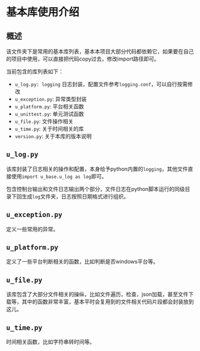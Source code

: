 # 基本库使用介绍

## 概述

该文件夹下是常用的基本库列表，基本本项目大部分代码都依赖它，如果要在自己的项目中使用，可以直接把代码copy过去，修改import路径即可。

当前包含的库列表如下：

- `u_log.py: logging` 日志封装，配置文件参考`logging.conf`，可以自行按需修改
- `u_exception.py`: 异常类型封装
- `u_platform.py`: 平台相关函数
- `u_unittest.py`: 单元测试函数
- `u_file.py`: 文件操作相关
- `u_time.py`: 关于时间相关的库
- `version.py`: 关于本库的版本说明

## `u_log.py`

该库封装了日志相关的操作和配置，本身给予python内置的`logging`，其他文件直接使用`import u_base.u_log as log`即可。

包含控制台输出和文件日志输出两个部分，文件日志在python脚本运行的同级目录下回生成`log`文件夹，日志按照日期格式进行组织。

## `u_exception.py`

定义一些常用的异常。

## `u_platform.py`

定义了一些平台判断相关的函数，比如判断是否windows平台等。

## `u_file.py`

该库包含了大部分文件相关的操纵，比如文件遍历，检查，json加载，甚至文件下载等，其中的函数非常丰富，基本平时会复用到的文件相关代码片段都会封装放到这儿。

## `u_time.py`

时间相关函数，比如字符串转时间等。
